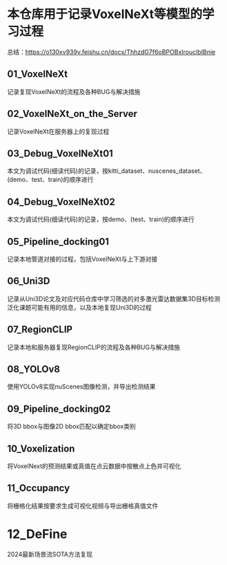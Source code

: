 # 本仓库用于记录VoxelNeXt等模型的学习过程
总结：https://o130xv939v.feishu.cn/docx/ThhzdG7f6oBPOBxIrouclbIBnie
## 01_VoxelNeXt
记录复现VoxelNeXt的流程及各种BUG与解决措施
## 02_VoxelNeXt_on_the_Server
记录VoxelNeXt在服务器上的复现过程
## 03_Debug_VoxelNeXt01
本文为调试代码(细读代码)的记录，按kitti_dataset、nuscenes_dataset、(demo、test、train)的顺序进行
## 04_Debug_VoxelNeXt02
本文为调试代码(细读代码)的记录，按demo、(test、train)的顺序进行
## 05_Pipeline_docking01
记录本地管道对接的过程，包括VoxelNeXt与上下游对接
## 06_Uni3D
记录从Uni3D论文及对应代码仓库中学习筛选的对多激光雷达数据集3D目标检测泛化课题可能有用的信息，以及本地复现Uni3D的过程
## 07_RegionCLIP
记录本地和服务器复现RegionCLIP的流程及各种BUG与解决措施
## 08_YOLOv8
使用YOLOv8实现nuScenes图像检测，并导出检测结果
## 09_Pipeline_docking02
将3D bbox与图像2D bbox匹配以确定bbox类别
## 10_Voxelization
将VoxelNext的预测结果或真值在点云数据中按散点上色并可视化
## 11_Occupancy
将栅格化结果按要求生成可视化视频与导出栅格真值文件
# 12_DeFine
2024最新场景流SOTA方法复现
